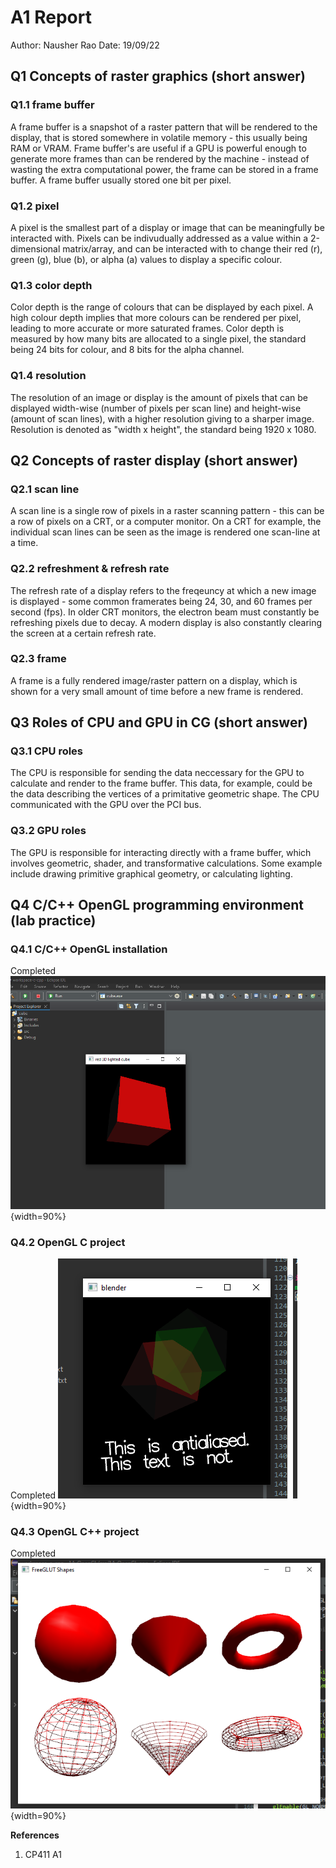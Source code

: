 # A1 Report
Author: Nausher Rao
Date: 19/09/22


## Q1 Concepts of raster graphics (short answer)

### Q1.1 frame buffer
A frame buffer is a snapshot of a raster pattern that will be rendered to the display, that is stored somewhere in volatile memory - this usually being RAM or VRAM. Frame buffer's are useful if a GPU is powerful enough to generate more frames than can be rendered by the machine - instead of wasting the extra computational power, the frame can be stored in a frame buffer. A frame buffer usually stored one bit per pixel.

### Q1.2 pixel
A pixel is the smallest part of a display or image that can be meaningfully be interacted with. Pixels can be indivudually addressed as a value within a 2-dimensional matrix/array, and can be interacted with to change their red (r), green (g), blue (b), or alpha (a) values to display a specific colour.

### Q1.3 color depth
Color depth is the range of colours that can be displayed by each pixel. A high colour depth implies that more colours can be rendered per pixel, leading to more accurate or more saturated frames. Color depth is measured by how many bits are allocated to a single pixel, the standard being 24 bits for colour, and 8 bits for the alpha channel.

### Q1.4 resolution
The resolution of an image or display is the amount of pixels that can be displayed width-wise (number of pixels per scan line) and height-wise (amount of scan lines), with a higher resolution giving to a sharper image. Resolution is denoted as "width x height", the standard being 1920 x 1080.


## Q2 Concepts of raster display (short answer)

### Q2.1 scan line
A scan line is a single row of pixels in a raster scanning pattern - this can be a row of pixels on a CRT, or a computer monitor. On a CRT for example, the individual scan lines can be seen as the image is rendered one scan-line at a time.

### Q2.2 refreshment & refresh rate
The refresh rate of a display refers to the freqeuncy at which a new image is displayed - some common framerates being 24, 30, and 60 frames per second (fps). In older CRT monitors, the electron beam must constantly be refreshing pixels due to decay. A modern display is also constantly clearing the screen at a certain refresh rate.

### Q2.3 frame
A  frame is a fully rendered image/raster pattern on a display, which is shown for a very small amount of time before a new frame is rendered.


## Q3 Roles of CPU and GPU in CG (short answer)

### Q3.1 CPU roles
The CPU is responsible for sending the data neccessary for the GPU to calculate and render to the frame buffer. This data, for example, could be the data describing the vertices of a primitative geometric shape. The CPU communicated with the GPU over the PCI bus.

### Q3.2 GPU roles
The GPU is responsible for interacting directly with a frame buffer, which involves geometric, shader, and transformative calculations. Some example include drawing primitive graphical geometry, or calculating lighting.


## Q4 C/C++ OpenGL programming environment (lab practice)

### Q4.1 C/C++ OpenGL installation
Completed
![image caption](images/cube.png){width=90%}

### Q4.2 OpenGL C project
Completed
![image caption](images/openglc.png){width=90%}

### Q4.3 OpenGL C++ project
Completed
![image caption](images/myopengl.png){width=90%}



**References**

1. CP411 A1

